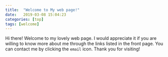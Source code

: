 ```yaml
---
title:  "Welcome to My web page!"
date:   2019-03-08 15:04:23
categories: [top]
tags: [welcome]
---
```

Hi there! Welcome to my lovely web page. I would appreciate it if you are willing to know more about me through the links listed in the front page. You can contact me by clicking the `email` icon. Thank you for visiting!


<!--

Check out the [Jekyll docs][jekyll] for more info on how to get the most out of Jekyll. File all bugs/feature requests at [Jekyll’s GitHub repo][jekyll-gh]. If you have questions, you can ask them on [Jekyll’s dedicated Help repository][jekyll-help].

[jekyll]:      http://jekyllrb.com
[jekyll-gh]:   https://github.com/jekyll/jekyll
[jekyll-help]: https://github.com/jekyll/jekyll-help

-->
